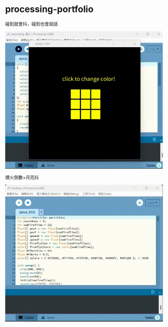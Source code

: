 # processing-portfolio


碰到就會抖，碰到也會說話

![HTML Image](cubecolor.gif)

煙火倒數+月亮抖

![HTML Image](fireworks.gif)
